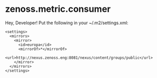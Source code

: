 zenoss.metric.consumer
======================

Hey, Developer! Put the following in your ~/.m2/settings.xml:

    <settings>
      <mirrors>
        <mirror>
          <id>europa</id>
          <mirrorOf>*</mirrorOf>
          <url>http://nexus.zenoss.eng:8081/nexus/content/groups/public</url>
        </mirror>
      </mirrors>
    </settings>

